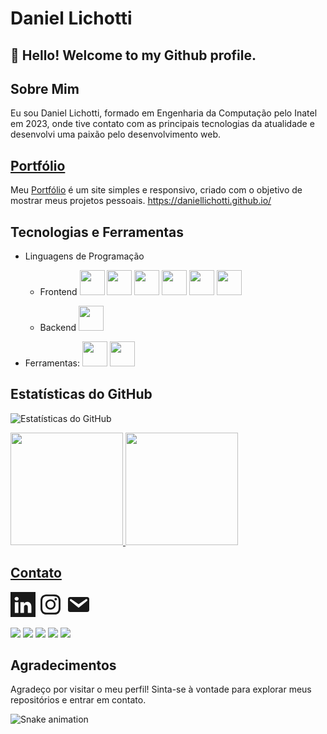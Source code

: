 # Daniel Lichotti

## 👋 Hello! Welcome to my Github profile.

## Sobre Mim

Eu sou Daniel Lichotti, formado em Engenharia da Computação pelo Inatel em 2023, onde tive contato com as principais tecnologias da atualidade e desenvolvi uma paixão pelo desenvolvimento web.

## [Portfólio](https://daniellichotti.github.io/)

Meu [Portfólio](https://daniellichotti.github.io/) é um site simples e responsivo, criado com o objetivo de mostrar meus projetos pessoais.
https://daniellichotti.github.io/

## Tecnologias e Ferramentas

-   Linguagens de Programação

    -   Frontend
        [<img src="https://cdn.jsdelivr.net/gh/devicons/devicon/icons/html5/html5-original.svg" width="40" height="40"/>](https://developer.mozilla.org/en-US/docs/Glossary/HTML5)
        [<img src="https://cdn.jsdelivr.net/gh/devicons/devicon/icons/css3/css3-original.svg" width="40" height="40" />](https://developer.mozilla.org/en-US/docs/Web/CSS)
        [<img src="https://cdn.jsdelivr.net/gh/devicons/devicon/icons/javascript/javascript-original.svg" width="40" height="40"/>](https://developer.mozilla.org/en-US/docs/Web/JavaScript)
        [<img src="https://cdn.jsdelivr.net/gh/devicons/devicon/icons/typescript/typescript-original.svg" width="40" height="40"/>](https://www.typescriptlang.org/)
        [<img src="https://cdn.jsdelivr.net/gh/devicons/devicon/icons/react/react-original-wordmark.svg"  width="40" height="40"/>](https://legacy.reactjs.org/)
        [<img src="https://cdn.jsdelivr.net/gh/devicons/devicon/icons/nodejs/nodejs-original-wordmark.svg" width="40" height="40"/>](https://nodejs.org/en)

    -   Backend
        [<img src="https://cdn.jsdelivr.net/gh/devicons/devicon/icons/python/python-original-wordmark.svg" width="40" height="40"/>](https://www.python.org/)

-   Ferramentas:
    [<img src="https://cdn.jsdelivr.net/gh/devicons/devicon/icons/git/git-original-wordmark.svg" width="40" height="40"/>](https://git-scm.com/)
    [<img src="https://cdn.jsdelivr.net/gh/devicons/devicon/icons/linux/linux-original.svg"  width="40" height="40"/>](https://www.google.com)

<!---

## Projetos Destacados

-   [Nome do Projeto]: Breve descrição do projeto e link para o repositório.
-   [Nome do Projeto]: Breve descrição do projeto e link para o repositório.
-   [Nome do Projeto]: Breve descrição do projeto e link para o repositório.
-->

## Estatísticas do GitHub

![Estatísticas do GitHub](https://github-readme-stats.vercel.app/api?username=daniellichotti&show_icons=true&theme=dark)


<div>
<a href="https://github.com/daniellichotti">
<img loading="lazy" height="180em" src="https://github-readme-stats.vercel.app/api/top-langs/?username=daniellichotti&layout=compact&langs_count=7&theme=dracula"/>
<img loading="lazy" height="180em" src="https://github-readme-stats.vercel.app/api?username=daniellichotti&show_icons=true&theme=dracula&include_all_commits=true&count_private=true"/>
</div>

## Contato

[<svg width="40" height="40" viewBox="0 0 1200 1200" xmlns="http://www.w3.org/2000/svg">
<path fill="currentColor" d="M0 0v1200h1200V0zm294.287 235.913c47.53.535 94.35 33.325 96.387 90.088c1.016 50.475-42.971 88.921-97.632 90.088h-1.318c-47.057-.543-93.012-34.156-95.142-90.088c.671-49.913 42.627-88.904 97.705-90.088M804.199 474.39c52.255.324 101.572 15.826 142.09 57.13c42.106 46.96 55.624 111.71 57.129 177.538v299.414H830.859V729.419c-.384-52.302-18.3-115.877-87.524-117.993c-40.571.432-69.18 24.007-88.77 63.428c-5.348 12.688-6.118 27.273-6.372 41.821v291.797H475.708c.66-145.877 1.567-291.743 1.245-437.622c0-41.438-.399-69.34-1.245-83.716h172.485v73.535c14.641-20.823 30.879-40.571 52.66-56.47c29.545-21.085 65.036-29.168 103.346-29.809m-597.436 12.744h172.485v521.338H206.763z"/>
</svg>](https://www.linkedin.com/in/daniel-lichotti-ba8131225/)
[<svg width="40" height="40" viewBox="0 0 20 20" xmlns="http://www.w3.org/2000/svg">
<path fill="currentColor" d="M12.7 10c0-1.5-1.2-2.7-2.7-2.7S7.3 8.5 7.3 10s1.2 2.7 2.7 2.7c1.5 0 2.7-1.2 2.7-2.7m1.4 0c0 2.3-1.8 4.1-4.1 4.1S5.9 12.3 5.9 10S7.7 5.9 10 5.9s4.1 1.8 4.1 4.1m1.1-4.3c0 .6-.4 1-1 1s-1-.4-1-1s.4-1 1-1s1 .5 1 1M10 3.4c-1.2 0-3.7-.1-4.7.3c-.7.3-1.3.9-1.5 1.6c-.4 1-.3 3.5-.3 4.7s-.1 3.7.3 4.7c.2.7.8 1.3 1.5 1.5c1 .4 3.6.3 4.7.3s3.7.1 4.7-.3c.7-.3 1.2-.8 1.5-1.5c.4-1.1.3-3.6.3-4.7s.1-3.7-.3-4.7c-.2-.7-.8-1.3-1.5-1.5c-1-.5-3.5-.4-4.7-.4m8 6.6v3.3c0 1.2-.4 2.4-1.3 3.4c-.9.9-2.1 1.3-3.4 1.3H6.7c-1.2 0-2.4-.4-3.4-1.3c-.8-.9-1.3-2.1-1.3-3.4V6.7c0-1.3.5-2.5 1.3-3.4C4.3 2.5 5.5 2 6.7 2h6.6c1.2 0 2.4.4 3.4 1.3c.8.9 1.3 2.1 1.3 3.4z"/>
</svg>](https://www.instagram.com/daniellichotti/)
[<svg  width="40" height="40" viewBox="0 0 20 20" xmlns="http://www.w3.org/2000/svg">
<path fill="currentColor" d="M3.87 4h13.25C18.37 4 19 4.59 19 5.79v8.42c0 1.19-.63 1.79-1.88 1.79H3.87c-1.25 0-1.88-.6-1.88-1.79V5.79c0-1.2.63-1.79 1.88-1.79m6.62 8.6l6.74-5.53c.24-.2.43-.66.13-1.07c-.29-.41-.82-.42-1.17-.17l-5.7 3.86L4.8 5.83c-.35-.25-.88-.24-1.17.17c-.3.41-.11.87.13 1.07z"/>
</svg>](mailto:danielclichotti@gmail.com)

<div>
<a href="https://www.youtube.com/seu-canal-youtube-aqui" target="_blank"><img loading="lazy" src="https://img.shields.io/badge/YouTube-FF0000?style=for-the-badge&logo=youtube&logoColor=white" target="_blank"></a>
<a href="https://instagram.com/seu-usuário-instagram-aqui" target="_blank"><img loading="lazy" src="https://img.shields.io/badge/-Instagram-%23E4405F?style=for-the-badge&logo=instagram&logoColor=white" target="_blank"></a>
<a href="https://www.twitch.tv/seu-usuário-aqui" target="_blank"><img loading="lazy" src="https://img.shields.io/badge/Twitch-9146FF?style=for-the-badge&logo=twitch&logoColor=white" target="_blank"></a>
<a href = "mailto:contato@seu-usuário-aqui"><img loading="lazy" src="https://img.shields.io/badge/Gmail-D14836?style=for-the-badge&logo=gmail&logoColor=white" target="_blank"></a>
<a href="https://www.linkedin.com/in/seu-usuário-linkedln-aqui" target="_blank"><img loading="lazy" src="https://img.shields.io/badge/-LinkedIn-%230077B5?style=for-the-badge&logo=linkedin&logoColor=white" target="_blank"></a>   
</div>

<!---
## Contribuições

-   [Nome do Projeto]: Link para o projeto e breve descrição da sua contribuição.
-   [Nome do Projeto]: Link para o projeto e breve descrição da sua contribuição.
-->

## Agradecimentos

Agradeço por visitar o meu perfil! Sinta-se à vontade para explorar meus repositórios e entrar em contato.


![Snake animation](https://github.com/seu-usuário-aqui/seu-usuário-aqui/blob/output/github-contribution-grid-snake.svg)
